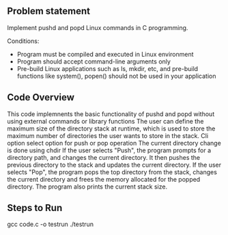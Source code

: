 Problem statement
--------------------
Implement pushd and popd Linux commands in C programming.

Conditions:
- Program must be compiled and executed in Linux environment
- Program should accept command-line arguments only
- Pre-build Linux applications such as ls, mkdir, etc, and pre-build functions like
system(), popen() should not be used in your application

Code Overview
---------------------
This code implemnents the basic functionality of pushd and popd without using external commands or library functions
The user can define the maximum size of the directory stack at runtime, which is used to store the maximum number of directories the user wants to store in the stack.
Cli option select option for push or pop operation
The current directory change is done using chdir
If the user selects "Push", the program prompts for a directory path, and changes the current directory. It then pushes the previous directory to the stack and updates the current directory.
If the user selects "Pop", the program pops the top directory from the stack, changes the current directory and frees the memory allocated for the popped directory. 
The program also prints the current stack size.

Steps to Run
-------------
gcc code.c -o testrun
./testrun

